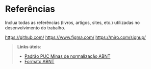 # Referências

Inclua todas as referências (livros, artigos, sites, etc.) utilizadas no desenvolvimento do trabalho.

https://github.com/
https://www.figma.com/
https://miro.com/signup/

> **Links úteis**:
> - [Padrão PUC Minas de normalização ABNT](http://portal.pucminas.br/biblioteca/documentos/GUIA-COMPLETO-ABNT-Elaborar-formatar-trabalho-cientificoNOVO.pdf)
> - [Formato ABNT](https://www.normastecnicas.com/abnt/)
